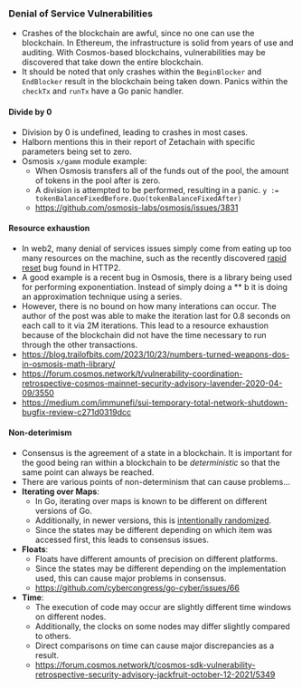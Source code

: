 ### Denial of Service Vulnerabilities 
- Crashes of the blockchain are awful, since no one can use the blockchain. In Ethereum, the infrastructure is solid from years of use and auditing. With Cosmos-based blockchains, vulnerabilities may be discovered that take down the entire blockchain.
- It should be noted that only crashes within the ``BeginBlocker`` and ``EndBlocker`` result in the blockchain being taken down. Panics within the ``checkTx`` and ``runTx`` have a Go panic handler. 

#### Divide by 0 
- Division by 0 is undefined, leading to crashes in most cases. 
- Halborn mentions this in their report of Zetachain with specific parameters being set to zero. 
- Osmosis ``x/gamm`` module example: 
    - When Osmosis transfers all of the funds out of the pool, the amount of tokens in the pool after is zero. 
    - A division is attempted to be performed, resulting in a panic. `` y := tokenBalanceFixedBefore.Quo(tokenBalanceFixedAfter) ``
    - https://github.com/osmosis-labs/osmosis/issues/3831

#### Resource exhaustion
- In web2, many denial of services issues simply come from eating up too many resources on the machine, such as the recently discovered [rapid reset](https://blog.cloudflare.com/technical-breakdown-http2-rapid-reset-ddos-attack/) bug found in HTTP2. 
- A good example is a recent bug in Osmosis, there is a library being used for performing exponentiation. Instead of simply doing a ** b it is doing an approximation technique using a series. 
- However, there is no bound on how many interations can occur. The author of the post was able to make the iteration last for 0.8 seconds on each call to it via 2M iterations. This lead to a resource exhaustion because of the blockchain did not have the time necessary to run through the other transactions.
- https://blog.trailofbits.com/2023/10/23/numbers-turned-weapons-dos-in-osmosis-math-library/ 
- https://forum.cosmos.network/t/vulnerability-coordination-retrospective-cosmos-mainnet-security-advisory-lavender-2020-04-09/3550
- https://medium.com/immunefi/sui-temporary-total-network-shutdown-bugfix-review-c271d0319dcc

#### Non-deterimism 
- Consensus is the agreement of a state in a blockchain. It is important for the good being ran within a blockchain to be *deterministic* so that the same point can always be reached. 
- There are various points of non-determinism that can cause problems...
- **Iterating over Maps**: 
    - In Go, iterating over maps is known to be different on different versions of Go. 
    - Additionally, in newer versions, this is [intentionally randomized](https://stackoverflow.com/questions/9619479/go-what-determines-the-iteration-order-for-map-keys). 
    - Since the states may be different depending on which item was accessed first, this leads to consensus issues. 
- **Floats**: 
    - Floats have different amounts of precision on different platforms. 
    - Since the states may be different depending on the implementation used, this can cause major problems in consensus. 
    - https://github.com/cybercongress/go-cyber/issues/66
- **Time**: 
    - The execution of code may occur are slightly different time windows on different nodes.
    - Additionally, the clocks on some nodes may differ slightly compared to others. 
    - Direct comparisons on time can cause major discrepancies as a result. 
    - https://forum.cosmos.network/t/cosmos-sdk-vulnerability-retrospective-security-advisory-jackfruit-october-12-2021/5349
